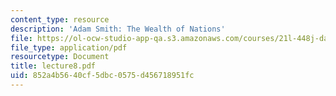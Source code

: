 ```yaml
---
content_type: resource
description: 'Adam Smith: The Wealth of Nations'
file: https://ol-ocw-studio-app-qa.s3.amazonaws.com/courses/21l-448j-darwin-and-design-fall-2003/852a4b5640cf5dbc0575d456718951fc_lecture8.pdf
file_type: application/pdf
resourcetype: Document
title: lecture8.pdf
uid: 852a4b56-40cf-5dbc-0575-d456718951fc
---
```

